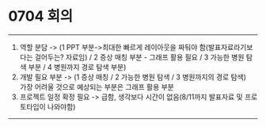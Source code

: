 # 0704 회의  
------------  
1. 역할 분담 -> (1 PPT 부분->최대한 빠르게 레이아웃을 짜둬야 함(발표자료라기보다는 걸어두는? 자료임) / 2 증상 매칭 부분 - 그래프 활용 필요 / 3 가능한 병원 탐색 부분 / 4 병원까지 경로 탐색 부분) 
2. 개발 필요 부분 -> (1 증상 매칭 / 2 가능한 병원 탐색 / 3 병원까지의 경로 탐색)  
가장 어려울 것으로 예상되는 부분은 그래프 활용 부분
3. 프로젝트 일정 확정 필요 -> 급함, 생각보다 시간이 없음(8/11까지 발표자료 및 프로토타입이 나와야함)  
------------  
